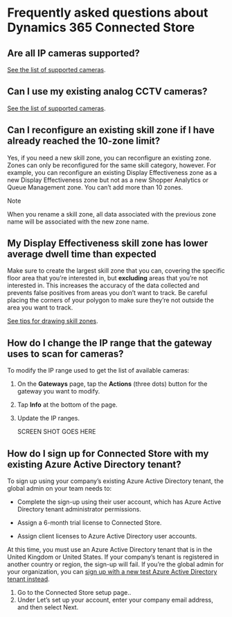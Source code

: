 

# Frequently asked questions about Dynamics 365 Connected Store

## Are all IP cameras supported?

[See the list of supported cameras](install-cameras.md#supported-cameras).

## Can I use my existing analog CCTV cameras?

[See the list of supported cameras](install-cameras.md#supported-cameras).

## Can I reconfigure an existing skill zone if I have already reached the 10-zone limit?

Yes, if you need a new skill zone, you can reconfigure an existing zone. Zones can only be reconfigured for the same skill category, however. For example, you can reconfigure an existing Display Effectiveness zone as a new Display Effectiveness zone but not as a new Shopper Analytics or Queue Management zone. You can’t add more than 10 zones. 

>[!NOTE]
>When you rename a skill zone, all data associated with the previous zone name will be associated with the new zone name. 

## My Display Effectiveness skill zone has lower average dwell time than expected

Make sure to create the largest skill zone that you can, covering the specific floor area that you’re interested in, but **excluding** areas that you’re not interested in. This increases the accuracy of the data collected and prevents false positives from areas you don’t want to track. Be careful placing the corners of your polygon to make sure they’re not outside the area you want to track. 

[See tips for drawing skill zones](mobile-app-add-camera-skill-zones.md#tips-for-drawing-skill-zones).

## How do I change the IP range that the gateway uses to scan for cameras?

To modify the IP range used to get the list of available cameras:

1. On the **Gateways** page, tap the **Actions** (three dots) button for the gateway you want to modify. 

2. Tap **Info** at the bottom of the page.

3. Update the IP ranges. 

    SCREEN SHOT GOES HERE

## How do I sign up for Connected Store with my existing Azure Active Directory tenant? 

To sign up using your company’s existing Azure Active Directory tenant, the global admin on your team needs to:

- Complete the sign-up using their user account, which has Azure Active Directory tenant administrator permissions.

- Assign a 6-month trial license to Connected Store.

- Assign client licenses to Azure Active Directory user accounts.

At this time, you must use an Azure Active Directory tenant that is in the United Kingdom or United States. If your company’s tenant is registered in another country or region, the sign-up will fail. If you’re the global admin for your organization, you can [sign up with a new test Azure Active Directory tenant instead](). 

1. Go to the Connected Store setup page..
2. Under Let’s set up your account, enter your company email address, and then select Next.

